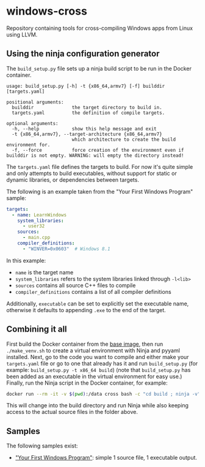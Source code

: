 # windows-cross

Repository containing tools for cross-compiling Windows apps from Linux using LLVM.

## Using the ninja configuration generator

The `build_setup.py` file sets up a ninja build script to be run in the Docker container.

```
usage: build_setup.py [-h] -t {x86_64,armv7} [-f] builddir [targets.yaml]

positional arguments:
  builddir              the target directory to build in.
  targets.yaml          the definition of compile targets.

optional arguments:
  -h, --help            show this help message and exit
  -t {x86_64,armv7}, --target-architecture {x86_64,armv7}
                        which architecture to create the build environment for.
  -f, --force           force creation of the environment even if builddir is not empty. WARNING: will empty the directory instead!
```

The `targets.yaml` file defines the targets to build.
For now it's quite simple and only attempts to build executables, without support for static or dynamic libraries, or dependencies between targets.

The following is an example taken from the "Your First Windows Program" sample:
```yaml
targets:
  - name: LearnWindows
    system_libraries:
      - user32
    sources:
      - main.cpp
    compiler_definitions:
      - "WINVER=0x0603"  # Windows 8.1
```

In this example:
- `name` is the target name
- `system_libraries` refers to the system libraries linked through `-l<lib>`
- `sources` contains all source C++ files to compile
- `compiler_definitions` contains a list of all compiler definitions

Additionally, `executable` can be set to explicitly set the executable name, otherwise it defaults to appending `.exe` to the end of the target.

## Combining it all

First build the Docker container from the [base image](https://github.com/heldplayer/windows-cross-base), then run `./make_venv.sh` to create a virtual environment with Ninja and pyyaml installed.
Next, go to the code you want to compile and either make your `targets.yaml` file or go to one that already has it and run `build_setup.py` (for example: `build_setup.py -t x86_64 build`) (note that `build_setup.py` has been added as an executable in the virtual environment for easy use.)
Finally, run the Ninja script in the Docker container, for example:
```bash
docker run --rm -it -v $(pwd):/data cross bash -c "cd build ; ninja -v"
```
This will change into the build directory and run Ninja while also keeping access to the actual source files in the folder above.

## Samples

The following samples exist:
- ["Your First Windows Program"](samples/first-windows-program): simple 1 source file, 1 executable output.

